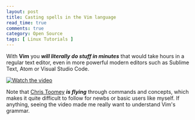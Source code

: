 ```yaml
---
layout: post
title: Casting spells in the Vim language
read_time: true  
comments: true
category: Open Source
tags: [ Linux Tutorials ]
---
```


With **Vim** you ***will literally do stuff in minutes*** that would take hours in a regular text editor, even in more powerful modern editors such as Sublime Text, Atom or Visual Studio Code.

[![Watch the video](https://img.youtube.com/vi/wlR5gYd6um0/maxresdefault.jpg)](https://youtu.be/wlR5gYd6um0)

Note that [Chris Toomey](https://ctoomey.com/) ***is flying*** through commands and concepts, which makes it quite difficult to follow for newbs or basic users like myself. If anything, seeing the video made me really want to understand Vim's grammar. 
